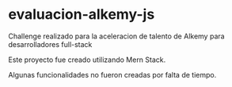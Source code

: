# evaluacion-alkemy-js

Challenge realizado para la aceleracion de talento de Alkemy para desarrolladores full-stack

Este proyecto fue creado utilizando Mern Stack.

Algunas funcionalidades no fueron creadas por falta de tiempo.
